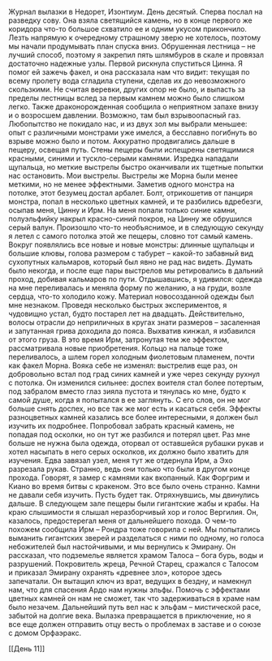 Журнал вылазки в Недорет, Изонтиум. День десятый. 
Сперва послал на разведку сову. Она взяла светящийся камень, но в конце первого же коридора что-то большое схватило ее и одним укусом прикончило. Лезть напрямую к очередному страшному зверю не хотелось, поэтому мы начали продумывать план спуска вниз. Обрушенная лестница – не лучший способ, поэтому я закрепил пять шлямбуров в скале и провязал достаточно надежные узлы. Первой рискнула спуститься Цинна. Я помог ей зажечь факел, и она рассказала нам что видит: текущая по всему пролету вода сгладила ступени, сделав их до невозможного скользкими. Не считая веревки, других опор не было, и выпасть за пределы лестницы вслед за первым камнем можно было слишком легко. Также драконорожденная сообщила о неприятном запахе внизу и о возросшем давлении. Возможно, там был взрывоопасный газ. Любопытство не покидало нас, и из двух зол мы выбрали меньшее: опыт с различными монстрами уже имелся, а бесславно погибнуть во взрыве можно было и потом. Аккуратно продвигались дальше в пещеру, освещая путь. Стены пещеры были испещрены светящимися красными, синими и тускло-серыми камнями. Изредка нападали щупальца, но меткие выстрелы быстро оканчивали их тщетные попытки нас остановить. Мои выстрелы. Выстрелы же Морна были менее меткими, но не менее эффектными. Заметив одного монстра на потолке, этот безумец достал арбалет. Болт, отрикошетив от панциря монстра, попал в несколько цветных камней, и те разбились вдребезги, осыпав меня, Цинну и Ирм. На меня попали только синие камни, полуэльфийку накрыл красно-синий покров, на Цинну же обрушился серый валун. Произошло что-то необъяснимое, и в следующую секунду я летел с самого потолка этой же пещеры, словно тот самый камень. Вокруг появлялись все новые и новые монстры: длинные щупальцы и большие клювы, голова размером с табурет – какой-то забавный вид сухопутных кальмаров, который был явно не рад нас видеть. Думать было некогда, и после еще пары выстрелов мы ретировались в дальний проход, добивая кальмаров по пути. Отдышавшись, я удивился: одежда на мне переливалась и меняла форму по желанию, а на груди, возле сердца, что-то холодило кожу. Материал новосозданной одежды был мне незнаком. Проведя несколько быстрых экспериментов, я чудовищно устал, будто постарел лет на двадцать. Действительно, волосы отрасли до неприличных в кругах знати размеров – засаленная и запутанная грива доходила до пояса. Выхватив кинжал, я избавился от этого груза. В это время Ирм, затронутая тем же эффектом, рассматривала новые приобретения. Кольцо на пальце тоже переливалось, а шлем горел холодным фиолетовым пламенем, почти как факел Морна. Вояка себе не изменял: выстрелив еще раз, он добровольно встал под град синих камней и уже через секунду рухнул с потолка. Он изменился сильнее: доспех воителя стал более потертым, под забралом вместо глаз зияла пустота и тянулась ко мне, будто к самой душе, когда я попытался в ее заглянуть. С его слов, он не мог больше снять доспех, но все так же мог есть и касаться себя. Эффекты разноцветных камней казались все более интересными, я должен был изучить их подробнее. Попробовал забрать красный камень, не попадая под осколки, но он тут же разбился и потерял цвет. Раз мне больше не нужна была одежда, оторвал от оставшейся рубашки рукав и хотел насыпать в него серых осколков, их должно было хватить для изучения. Едва завязал узел, меня тут же отдернула Ирм, а Эхо разрезала рукав. Странно, ведь они только что были в другом конце прохода. Говорят, я замер с камнями как вкопанный. Как Форгрим и Киано во время битвы с кракеном. Это все было очень странно. Камни не давали себя изучить. Пусть будет так. Отряхнувшись, мы двинулись дальше. В следующем зале пещеры были гигантские жабы и крабы. На краю слышимости я слышал неразборчивый хор и голос Вергилия. Он, казалось, предостерегал меня от дальнейшего похода. О чем-то похожем сообщила Ирм – Рондра тоже говорила с ней. Мы попытались выманить гигантских зверей и разделаться с ними по одному, но голоса небожителей был настойчивыми, и мы вернулись к Эмирану.
Он рассказал, что подземелье является храмом Талоса – бога бурь, воды и разрушений. Покровитель жреца, Речной Старец, сражался с Талосом и приказал Эмирану охранять «древнее зло», которое здесь запечатали. Он вытащил ключ из врат, ведущих в бездну, и намекнул нам, что для спасения Ардо нам нужны эльфы. Помочь с эффектами цветных камней он нам не сможет, так что задерживаться в храме нам было незачем. Дальнейший путь вел нас к эльфам – мистической расе, забытой на долгие века. Вылазка превращается в приключение, но я все еще должен отправить отцу весть о проблемах в заставе и о союзе с домом Орфаэракс.

[[День 11]]